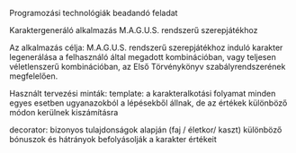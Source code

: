 Programozási technológiák beadandó feladat

Karaktergeneráló alkalmazás M.A.G.U.S. rendszerű szerepjátékhoz

Az alkalmazás célja: 
M.A.G.U.S. rendszerű szerepjátékhoz induló karakter legenerálása a felhasználó által megadott kombinációban, 
vagy teljesen véletlenszerű kombinációban, az Első Törvénykönyv szabályrendszerének megfelelően.

Használt tervezési minták:
template: a karakteralkotási folyamat minden egyes esetben ugyanazokból a lépésekből állnak, de az értékek 
különböző módon kerülnek kiszámításra

decorator: bizonyos tulajdonságok alapján (faj / életkor/ kaszt) különböző bónuszok és hátrányok befolyásolják a karakter értékeit

 